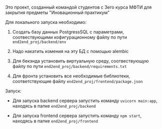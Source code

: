 Это проект, созданный командой студентов с 3его курса МФТИ для закрытия предметы "Иновационный практикум"

Для локального запуска необходимо:

1) Создать базу данных PostgressSQL с параметрами, соотвествующими кофигурационному файлу по пути `end2end_proj/backend/env`

2) Надо накатить измения на эту БД с помощью alembic

3) Для бекэнда установить виртуальную среду, соотвествующую файлу по пути `end2end_proj/backend/requirements.txt`

4) Для фронта установить все необходимые библиотеки, соответствующие файлу `end2end_proj/frontend/package.json`

Запуск:

- Для запуска backend сервера запустить команду `uvicorn main:app`, находясь в папке `end2end_proj/backend`

- Для запуска frontend сервера запустить команду `npm start`, находясь в папке `end2end_proj/frontend`
